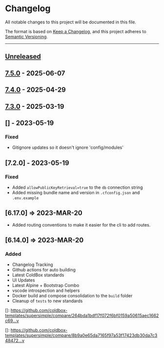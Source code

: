 # Changelog

All notable changes to this project will be documented in this file.

The format is based on [Keep a Changelog](https://keepachangelog.com/en/1.0.0/),
and this project adheres to [Semantic Versioning](https://semver.org/spec/v2.0.0.html).

* * *

## [Unreleased]

## [7.5.0] - 2025-06-07

## [7.4.0] - 2025-04-29

## [7.3.0] - 2025-03-19

## \[] - 2023-05-19

### Fixed

- Gitignore updates so it doesn't ignore 'config/modules'

## [7.2.0] - 2023-05-19

### Fixed

- Added `allowPublicKeyRetrieval=true` to the `db` connection string
- Added missing bundle name and version in `.cfconfig.json` and `.env.example`

## [6.17.0] => 2023-MAR-20

- Added routing conventions to make it easier for the cli to add routes.

## [6.14.0] => 2023-MAR-20

### Added

- Changelog Tracking
- Github actions for auto building
- Latest ColdBox standards
- UI Updates
- Latest Alpine + Bootstrap Combo
- vscode introspection and helpers
- Docker build and compose consolidation to the `build` folder
- Cleanup of `tests` to new standards

[unreleased]: https://github.com/coldbox-templates/supersimple/compare/v7.5.0...HEAD
[7.5.0]: https://github.com/coldbox-templates/supersimple/compare/v7.4.0...v7.5.0
[7.4.0]: https://github.com/coldbox-templates/supersimple/compare/v7.3.0...v7.4.0
[7.3.0]: https://github.com/coldbox-templates/supersimple/compare/c3caca87031cf228985a30cf1a11113612e80be0...v7.3.0

\[]: <https://github.com/coldbox-templates/supersimple/compare/264bda1bdf17f072f6bf0159a50615aec1662c69...v>

\[]: <https://github.com/coldbox-templates/supersimple/compare/8b9a0e65da7165f97a53f17423db30da7c348472...v>

